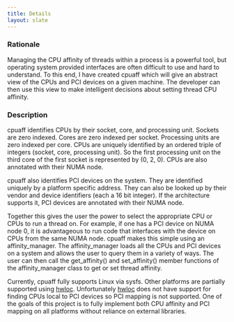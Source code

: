 ```yaml
---
title: Details
layout: slate
---
```


### Rationale

Managing the CPU affinity of threads within a process is a powerful tool, but operating system provided interfaces are often difficult to use and hard to understand.  To this end, I have created cpuaff which will give an abstract view of the CPUs and PCI devices on a given machine.  The developer can then use this view to make intelligent decisions about setting thread CPU affinity.

### Description

cpuaff identifies CPUs by their socket, core, and processing unit.  Sockets are zero indexed.  Cores are zero indexed per socket.  Processing units are zero indexed per core.  CPUs are uniquely identified by an ordered triple of integers (socket, core, processing unit).  So the first processing unit on the third core of the first socket is represented by (0, 2, 0).  CPUs are also annotated with their NUMA node.

cpuaff also identifies PCI devices on the system.  They are identified uniquely by a platform specific address.  They can also be looked up by their vendor and device identifiers (each a 16 bit integer).  If the architecture supports it, PCI devices are annotated with their NUMA node.

Together this gives the user the power to select the appropriate CPU or CPUs to run a thread on.  For example, if one has a PCI device on NUMA node 0, it is advantageous to run code that interfaces with the device on CPUs from the same NUMA node.  cpuaff makes this simple using an affinity_manager.  The affinity_manager loads all the CPUs and PCI devices on a system and allows the user to query them in a variety of ways.  The user can then call the get_affinity() and set_affinity() member functions of the affinity_manager class to get or set thread affinity.

Currently, cpuaff fully supports Linux via sysfs.  Other platforms are partially supported using [hwloc](http://www.open-mpi.org/projects/hwloc).  Unfortunately [hwloc](http://www.open-mpi.org/projects/hwloc) does not have support for finding CPUs local to PCI devices so PCI mapping is not supported.  One of the goals of this project is to fully implement both CPU affinity and PCI mapping on all platforms without reliance on external libraries.
